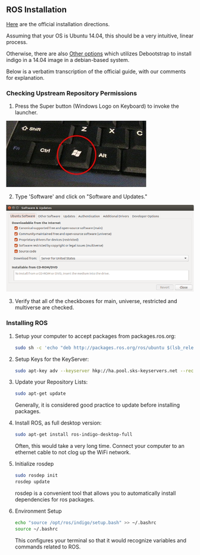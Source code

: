 ## ROS Installation

[Here](http://wiki.ros.org/indigo/Installation/Ubuntu) are the official installation directions.

Assuming that your OS is Ubuntu 14.04, this should be a very intuitive, linear process.

Otherwise, there are also [Other options](http://wiki.ros.org/ROS/Tutorials/InstallingIndigoInChroot) which utilizes Debootstrap to install indigo in a 14.04 image in a debian-based system.

Below is a verbatim transcription of the official guide, with our comments for explanation.

### Checking Upstream Repository Permissions
1. Press the Super button (Windows Logo on Keyboard) to invoke the launcher.

![Super Button](images/super.jpg)

2. Type 'Software' and click on "Software and Updates."

![SWU](images/software_and_updates.png)

3. Verify that all of the checkboxes for main, universe, restricted and multiverse are checked.

### Installing ROS

1. Setup your computer to accept packages from packages.ros.org:

	```bash
	sudo sh -c 'echo "deb http://packages.ros.org/ros/ubuntu $(lsb_release -sc) main" > /etc/apt/sources.list.d/ros-latest.list'
	```

2. Setup Keys for the KeyServer:

	```bash
	sudo apt-key adv --keyserver hkp://ha.pool.sks-keyservers.net --recv-key 0xB01FA116	
	```

3. Update your Repository Lists:

	```bash
	sudo apt-get update
	```

	Generally, it is considered good practice to update before installing packages.

4. Install ROS, as full desktop version:

	```bash
	sudo apt-get install ros-indigo-desktop-full
	```

	Often, this would take a very long time. Connect your computer to an ethernet cable to not clog up the WiFi network.

5. Initialize rosdep

	```bash
	sudo rosdep init
	rosdep update
	```
	
	rosdep is a convenient tool that allows you to automatically install dependencies for ros packages.

6. Environment Setup

	```bash
	echo "source /opt/ros/indigo/setup.bash" >> ~/.bashrc
	source ~/.bashrc	
	```

	This configures your terminal so that it would recognize variables and commands related to ROS.
